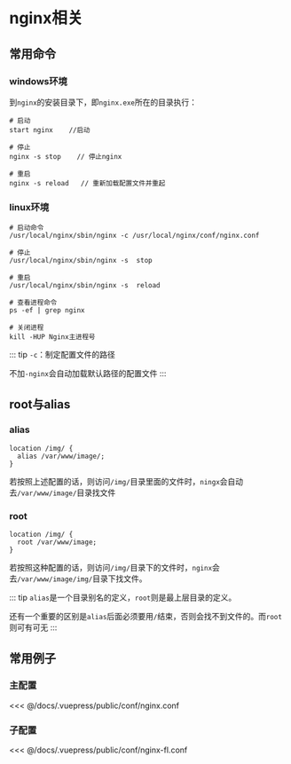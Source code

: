 # nginx相关

## 常用命令

### windows环境

到`nginx`的安装目录下，即`nginx.exe`所在的目录执行：
``` shell
# 启动
start nginx    //启动

# 停止
nginx -s stop    // 停止nginx

# 重启
nginx -s reload   // 重新加载配置文件并重起
```

### linux环境

``` shell
# 启动命令
/usr/local/nginx/sbin/nginx -c /usr/local/nginx/conf/nginx.conf

# 停止
/usr/local/nginx/sbin/nginx -s  stop

# 重启
/usr/local/nginx/sbin/nginx -s  reload

# 查看进程命令
ps -ef | grep nginx

# 关闭进程
kill -HUP Nginx主进程号
```

::: tip
`-c`：制定配置文件的路径

不加`-nginx`会自动加载默认路径的配置文件
:::

## root与alias

### alias

```
location /img/ {
  alias /var/www/image/;
}
```
若按照上述配置的话，则访问`/img/`目录里面的文件时，`ningx`会自动去`/var/www/image/`目录找文件

### root
```
location /img/ {
  root /var/www/image;
}
```
若按照这种配置的话，则访问`/img/`目录下的文件时，`nginx`会去`/var/www/image/img/`目录下找文件。

::: tip
`alias`是一个目录别名的定义，`root`则是最上层目录的定义。

还有一个重要的区别是`alias`后面必须要用`/`结束，否则会找不到文件的。而`root`则可有可无
:::

## 常用例子

### 主配置

<<< @/docs/.vuepress/public/conf/nginx.conf

### 子配置

<<< @/docs/.vuepress/public/conf/nginx-fl.conf
